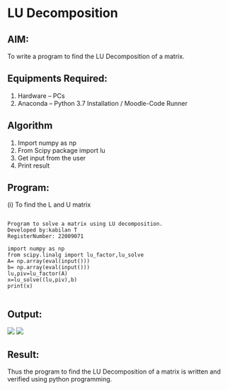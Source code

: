 # LU Decomposition 

## AIM:
To write a program to find the LU Decomposition of a matrix.

## Equipments Required:
1. Hardware – PCs
2. Anaconda – Python 3.7 Installation / Moodle-Code Runner

## Algorithm
1. Import numpy as np
2. From Scipy package import lu
3. Get input from the user 
4. Print result

## Program:
(i) To find the L and U matrix
```

````
```
Program to solve a matrix using LU decomposition.
Developed by:kabilan T
RegisterNumber: 22009071

import numpy as np
from scipy.linalg import lu_factor,lu_solve
A= np.array(eval(input()))
b= np.array(eval(input()))
lu,piv=lu_factor(A)
x=lu_solve((lu,piv),b)
print(x)
 
 ````
 

## Output:
![](lu1.png)
![](lu2.png)


## Result:
Thus the program to find the LU Decomposition of a matrix is written and verified using python programming.

